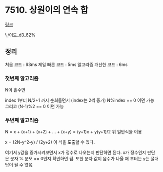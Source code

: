 # 7510. 상원이의 연속 합

[링크](https://swexpertacademy.com/main/code/problem/problemDetail.do?contestProbId=AWoEzJFa2A4DFARq&categoryId=AWoEzJFa2A4DFARq&categoryType=CODE)

난이도\_d3_62%

## 정리

처음 코드 : 63ms
제일 빠른 코드 : 5ms
알고리즘 개선한 코드 : 6ms

### 첫번째 알고리즘

N이 홀수면

index 1부터 N/2+1 까지 순회돌면서 (index는 2씩 증가)
N%index == 0 이면 가능
그리고 (N-1)%2 == 0 이면 가능

### 두번쨰 알고리즘

N = x + (x+1) + (x+2) + ... + (x+y)
= (y+1)x + y(y+1)/2
위 일반식을 이용

x = (2N-y^2-y) / (2y+2)
이 식을 도출할 수 있다.

여기서 y값을 증가시켜보면서 x가 정수로 나오는지 판단하면 된다.
x가 정수인지 판단은 분자 % 분모 == 0인지 확인하면 됨.
또한 분자 값이 음수가 나올 때 부터는 y는 절대 답이 될 수 없음.
